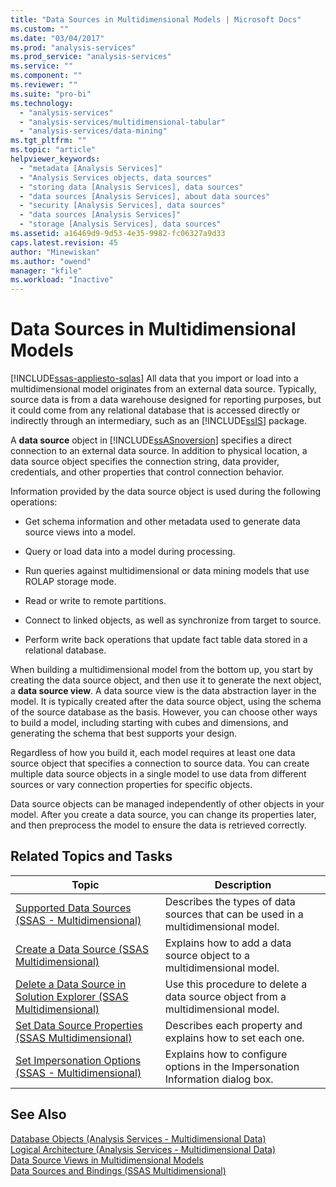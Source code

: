 ```yaml
---
title: "Data Sources in Multidimensional Models | Microsoft Docs"
ms.custom: ""
ms.date: "03/04/2017"
ms.prod: "analysis-services"
ms.prod_service: "analysis-services"
ms.service: ""
ms.component: ""
ms.reviewer: ""
ms.suite: "pro-bi"
ms.technology: 
  - "analysis-services"
  - "analysis-services/multidimensional-tabular"
  - "analysis-services/data-mining"
ms.tgt_pltfrm: ""
ms.topic: "article"
helpviewer_keywords: 
  - "metadata [Analysis Services]"
  - "Analysis Services objects, data sources"
  - "storing data [Analysis Services], data sources"
  - "data sources [Analysis Services], about data sources"
  - "security [Analysis Services], data sources"
  - "data sources [Analysis Services]"
  - "storage [Analysis Services], data sources"
ms.assetid: a16469d9-9d53-4e35-9982-fc06327a9d33
caps.latest.revision: 45
author: "Minewiskan"
ms.author: "owend"
manager: "kfile"
ms.workload: "Inactive"
---
```

# Data Sources in Multidimensional Models
[!INCLUDE[ssas-appliesto-sqlas](../../includes/ssas-appliesto-sqlas.md)]
  All data that you import or load into a multidimensional model originates from an external data source. Typically, source data is from a data warehouse designed for reporting purposes, but it could come from any relational database that is accessed directly or indirectly through an intermediary, such as an [!INCLUDE[ssIS](../../includes/ssis-md.md)] package.  
  
 A **data source** object in [!INCLUDE[ssASnoversion](../../includes/ssasnoversion-md.md)] specifies a direct connection to an external data source. In addition to physical location, a data source object specifies the connection string, data provider, credentials, and other properties that control connection behavior.  
  
 Information provided by the data source object is used during the following operations:  
  
-   Get schema information and other metadata used to generate data source views into a model.  
  
-   Query or load data into a model during processing.  
  
-   Run queries against multidimensional or data mining models that use ROLAP storage mode.  
  
-   Read or write to remote partitions.  
  
-   Connect to linked objects, as well as synchronize from target to source.  
  
-   Perform write back operations that update fact table data stored in a relational database.  
  
 When building a multidimensional model from the bottom up, you start by creating the data source object, and then use it to generate the next object, a **data source view**. A data source view is the data abstraction layer in the model. It is typically created after the data source object, using the schema of the source database as the basis. However, you can choose other ways to build a model, including starting with cubes and dimensions, and generating the schema that best supports your design.  
  
 Regardless of how you build it, each model requires at least one data source object that specifies a connection to source data. You can create multiple data source objects in a single model to use data from different sources or vary connection properties for specific objects.  
  
 Data source objects can be managed independently of other objects in your model. After you create a data source, you can change its properties later, and then preprocess the model to ensure the data is retrieved correctly.  
  
## Related Topics and Tasks  
  
|Topic|Description|  
|-----------|-----------------|  
|[Supported Data Sources &#40;SSAS - Multidimensional&#41;](../../analysis-services/multidimensional-models/supported-data-sources-ssas-multidimensional.md)|Describes the types of data sources that can be used in a multidimensional model.|  
|[Create a Data Source &#40;SSAS Multidimensional&#41;](../../analysis-services/multidimensional-models/create-a-data-source-ssas-multidimensional.md)|Explains how to add a data source object to a multidimensional model.|  
|[Delete a Data Source in Solution Explorer &#40;SSAS Multidimensional&#41;](../../analysis-services/multidimensional-models/delete-a-data-source-in-solution-explorer-ssas-multidimensional.md)|Use this procedure to delete a data source object from a multidimensional model.|  
|[Set Data Source Properties &#40;SSAS Multidimensional&#41;](../../analysis-services/multidimensional-models/set-data-source-properties-ssas-multidimensional.md)|Describes each property and explains how to set each one.|  
|[Set Impersonation Options &#40;SSAS - Multidimensional&#41;](../../analysis-services/multidimensional-models/set-impersonation-options-ssas-multidimensional.md)|Explains how to configure options in the Impersonation Information dialog box.|  
  
## See Also  
 [Database Objects &#40;Analysis Services - Multidimensional Data&#41;](../../analysis-services/multidimensional-models/olap-logical/database-objects-analysis-services-multidimensional-data.md)   
 [Logical Architecture &#40;Analysis Services - Multidimensional Data&#41;](../../analysis-services/multidimensional-models/olap-logical/understanding-microsoft-olap-logical-architecture.md)   
 [Data Source Views in Multidimensional Models](../../analysis-services/multidimensional-models/data-source-views-in-multidimensional-models.md)   
 [Data Sources and Bindings &#40;SSAS Multidimensional&#41;](../../analysis-services/multidimensional-models/data-sources-and-bindings-ssas-multidimensional.md)  
  
  
